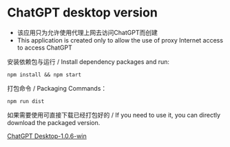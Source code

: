 # ChatGPT desktop version

- 该应用只为允许使用代理上网去访问ChatGPT而创建
- This application is created only to allow the use of proxy Internet access to access ChatGPT

安装依赖包与运行 / Install dependency packages and run:

    npm install && npm start

打包命令 / Packaging Commands：

    npm run dist

如果需要使用可直接下载已经打包好的 / If you need to use it, you can directly download the packaged version.

[ChatGPT Desktop-1.0.6-win](https://github.com/kumshing-wilson-huang/chatgpt-desktop/releases/download/v1.0.6-win/ChatGPT.Desktop.Setup.1.0.6.exe)
